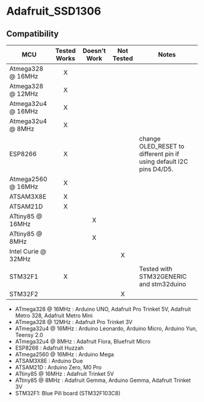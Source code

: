 # Adafruit_SSD1306
<!-- START COMPATIBILITY TABLE -->

## Compatibility

MCU                | Tested Works | Doesn't Work | Not Tested  | Notes
------------------ | :----------: | :----------: | :---------: | -----
Atmega328 @ 16MHz  |      X       |              |             | 
Atmega328 @ 12MHz  |      X       |              |             | 
Atmega32u4 @ 16MHz |      X       |              |             | 
Atmega32u4 @ 8MHz  |      X       |              |             | 
ESP8266            |      X       |              |             | change OLED_RESET to different pin if using default I2C pins D4/D5.
Atmega2560 @ 16MHz |      X       |              |             | 
ATSAM3X8E          |      X       |              |             | 
ATSAM21D           |      X       |              |             | 
ATtiny85 @ 16MHz   |              |      X       |             | 
ATtiny85 @ 8MHz    |              |      X       |             | 
Intel Curie @ 32MHz |             |              |     X       | 
STM32F1            |      X       |              |             | Tested with STM32GENERIC and stm32duino
STM32F2            |              |              |     X       | 

  * ATmega328 @ 16MHz : Arduino UNO, Adafruit Pro Trinket 5V, Adafruit Metro 328, Adafruit Metro Mini
  * ATmega328 @ 12MHz : Adafruit Pro Trinket 3V
  * ATmega32u4 @ 16MHz : Arduino Leonardo, Arduino Micro, Arduino Yun, Teensy 2.0
  * ATmega32u4 @ 8MHz : Adafruit Flora, Bluefruit Micro
  * ESP8266 : Adafruit Huzzah
  * ATmega2560 @ 16MHz : Arduino Mega
  * ATSAM3X8E : Arduino Due
  * ATSAM21D : Arduino Zero, M0 Pro
  * ATtiny85 @ 16MHz : Adafruit Trinket 5V
  * ATtiny85 @ 8MHz : Adafruit Gemma, Arduino Gemma, Adafruit Trinket 3V
  * STM32F1: Blue Pill board (STM32F103C8)

<!-- END COMPATIBILITY TABLE -->
